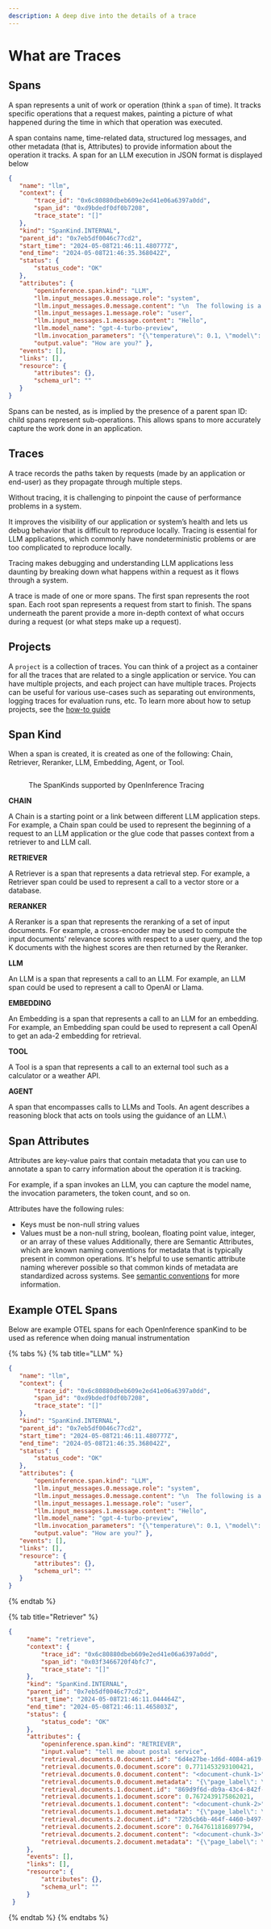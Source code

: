 ```yaml
---
description: A deep dive into the details of a trace
---
```


# What are Traces

## Spans <a href="#user-content-spans" id="user-content-spans"></a>

A span represents a unit of work or operation (think a `span` of time). It tracks specific operations that a request makes, painting a picture of what happened during the time in which that operation was executed.

A span contains name, time-related data, structured log messages, and other metadata (that is, Attributes) to provide information about the operation it tracks. A span for an LLM execution in JSON format is displayed below

```json
{
   "name": "llm",
   "context": {
       "trace_id": "0x6c80880dbeb609e2ed41e06a6397a0dd",
       "span_id": "0xd9bdedf0df0b7208",
       "trace_state": "[]"
   },
   "kind": "SpanKind.INTERNAL",
   "parent_id": "0x7eb5df0046c77cd2",
   "start_time": "2024-05-08T21:46:11.480777Z",
   "end_time": "2024-05-08T21:46:35.368042Z",
   "status": {
       "status_code": "OK"
   },
   "attributes": {
       "openinference.span.kind": "LLM",
       "llm.input_messages.0.message.role": "system",
       "llm.input_messages.0.message.content": "\n  The following is a friendly conversation between a user and an AI assistant.\n  The assistant is talkative and provides lots of specific details from its context.\n  If the assistant does not know the answer to a question, it truthfully says it\n  does not know.\n\n  Here are the relevant documents for the context:\n\n  page_label: 7\nfile_path: /Users/mikeldking/work/openinference/python/examples/llama-index-new/backend/data/101.pdf\n\nDomestic Mail Manual \u2022 Updated 7-9-23101\n101.6.4Retail Mail: Physical Standards for Letters, Cards, Flats, and Parcels\na. No piece may weigh more than 70 pounds.\nb. The combined length and girth of a piece (the length of its longest side plus \nthe distance around its thickest part) may not exceed 108 inches.\nc. Lower size or weight standards apply to mail addressed to certain APOs and \nFPOs, subject to 703.2.0  and 703.4.0  and for Department of State mail, \nsubject to 703.3.0 .\n\npage_label: 6\nfile_path: /Users/mikeldking/work/openinference/python/examples/llama-index-new/backend/data/101.pdf\n\nDomestic Mail Manual \u2022 Updated 7-9-23101\n101.6.2.10Retail Mail: Physical Standards for Letters, Cards, Flats, and Parcels\na. The reply half of a double card must be used for reply only and may not be \nused to convey a message to the original addressee or to send statements \nof account. The reply half may be formatted for response purposes (e.g., contain blocks for completion by the addressee).\nb. A double card must be folded before mailing and prepared so that the \naddress on the reply half is on the inside when the double card is originally \nmailed. The address side of the reply half may be prepared as Business \nReply Mail, Courtesy Reply Mail, meter reply mail, or as a USPS Returns service label.\nc. Plain stickers, seals, or a single wire stitch (staple) may be used to fasten the \nopen edge at the top or bottom once the card is folded if affixed so that the \ninner surfaces of the cards can be readily examined. Fasteners must be \naffixed according to the applicable preparation requirements for the price claimed. Any sealing on the left and right sides of the cards, no matter the \nsealing process used, is not permitted.\nd. The first half of a double card must be detached when the reply half is \nmailed for return. \n6.2.10   Enclosures\nEnclosures in double postcards are prohibited at card prices. \n6.3 Nonmachinable Pieces\n6.3.1   Nonmachinable Letters\nLetter-size pieces (except card-size pieces) that meet one or more of the \nnonmachinable characteristics in 1.2 are subject to the nonmachinable \nsurcharge (see 133.1.7 ). \n6.3.2   Nonmachinable Flats\nFlat-size pieces that do not meet the standards in 2.0 are considered parcels, \nand the mailer must pay the applicable parcel price.  \n6.4 Parcels \n[7-9-23]  USPS Ground Advantage \u2014 Retail parcels are eligible for USPS \nTracking and Signature Confirmation service. A USPS Ground Advantage \u2014 \nRetail parcel is the following:\na. A mailpiece that exceeds any one of the maximum dimensions for a flat \n(large envelope). See 2.1.\nb. A flat-size mailpiece, regardless of thickness, that is rigid or nonrectangular. \nc. A flat-size mailpiece that is not uniformly thick under 2.4. \nd.[7-9-23]  A mailpiece that does not exceed 130 inches in combined length \nand girth.\n7.0 Additional Physical Standards for Media Mail and Library \nMail\nThese standards apply to Media Mail and Library Mail:\n\npage_label: 4\nfile_path: /Users/mikeldking/work/openinference/python/examples/llama-index-new/backend/data/101.pdf\n\nDomestic Mail Manual \u2022 Updated 7-9-23101\n101.6.1Retail Mail: Physical Standards for Letters, Cards, Flats, and Parcels\n4.0 Additional Physical Standa rds for Priority Mail Express\nEach piece of Priority Mail Express may not weigh more than 70 pounds. The \ncombined length and girth of a piece (the length of its longest side plus the \ndistance around its thickest part) may not exceed 108 inches. Lower size or weight standards apply to Priority Mail Express addressed to certain APO/FPO \nand DPOs. Priority Mail Express items must be large enough to hold the required \nmailing labels and indicia on a single optical plane without bending or folding.\n5.0 Additional Physical St andards for Priority Mail\nThe maximum weight is 70 pounds. The combined length and girth of a piece \n(the length of its longest side plus the distance around its thickest part) may not \nexceed 108 inches. Lower size and weight standards apply for some APO/FPO \nand DPO mail subject to 703.2.0 , and 703.4.0 , and for Department of State mail \nsubject to 703.3.0 . \n[7-9-23] \n6.0 Additional Physical Standa rds for First-Class Mail and \nUSPS Ground Advantage \u2014 Retail\n[7-9-23]\n6.1 Maximum Weight\n6.1.1   First-Class Mail\nFirst-Class Mail (letters and flats) must not exceed 13 ounces. \n6.1.2   USPS Ground Advantage \u2014 Retail\nUSPS Ground Advantage \u2014 Retail mail must not exceed 70 pounds.\n6.2 Cards Claimed at Card Prices\n6.2.1   Card Price\nA card may be a single or double (reply) stamped card or a single or double postcard. Stamped cards are available from USPS with postage imprinted on \nthem. Postcards are commercially available or privately printed mailing cards. To \nbe eligible for card pricing, a card and each half of a double card must meet the physical standards in 6.2 and the applicable eligibility for the price claimed. \nIneligible cards are subject to letter-size pricing. \n6.2.2   Postcard Dimensions\nEach card and part of a double card claimed at card pricing must be the following: \na. Rectangular.b. Not less than 3-1/2 inches high, 5 inches long, and 0.007 inch thick.\nc. Not more than 4-1/4 inches high, or more than 6 inches long, or greater than \n0.016 inch thick.\nd. Not more than 3.5 ounces (Charge flat-size prices for First-Class Mail \ncard-type pieces over 3.5 ounces.)\n\n  Instruction: Based on the above documents, provide a detailed answer for the user question below.\n  Answer \"don't know\" if not present in the document.\n  ",
       "llm.input_messages.1.message.role": "user",
       "llm.input_messages.1.message.content": "Hello",
       "llm.model_name": "gpt-4-turbo-preview",
       "llm.invocation_parameters": "{\"temperature\": 0.1, \"model\": \"gpt-4-turbo-preview\"}",
       "output.value": "How are you?" },
   "events": [],
   "links": [],
   "resource": {
       "attributes": {},
       "schema_url": ""
   }
}
```

Spans can be nested, as is implied by the presence of a parent span ID: child spans represent sub-operations. This allows spans to more accurately capture the work done in an application.

## Traces <a href="#user-content-traces" id="user-content-traces"></a>

A trace records the paths taken by requests (made by an application or end-user) as they propagate through multiple steps.

Without tracing, it is challenging to pinpoint the cause of performance problems in a system.

It improves the visibility of our application or system’s health and lets us debug behavior that is difficult to reproduce locally. Tracing is essential for LLM applications, which commonly have nondeterministic problems or are too complicated to reproduce locally.

Tracing makes debugging and understanding LLM applications less daunting by breaking down what happens within a request as it flows through a system.

A trace is made of one or more spans. The first span represents the root span. Each root span represents a request from start to finish. The spans underneath the parent provide a more in-depth context of what occurs during a request (or what steps make up a request).

## Projects

A `project` is a collection of traces. You can think of a project as a container for all the traces that are related to a single application or service. You can have multiple projects, and each project can have multiple traces. Projects can be useful for various use-cases such as separating out environments, logging traces for evaluation runs, etc. To learn more about how to setup projects, see the [how-to guide](broken-reference)

## Span Kind

When a span is created, it is created as one of the following: Chain, Retriever, Reranker, LLM, Embedding, Agent, or Tool.

<figure><img src="https://storage.googleapis.com/arize-assets/phoenix/assets/images/span_kinds.png" alt=""><figcaption><p>The SpanKinds supported by OpenInference Tracing</p></figcaption></figure>

**CHAIN**

A Chain is a starting point or a link between different LLM application steps. For example, a Chain span could be used to represent the beginning of a request to an LLM application or the glue code that passes context from a retriever to and LLM call.

**RETRIEVER**

A Retriever is a span that represents a data retrieval step. For example, a Retriever span could be used to represent a call to a vector store or a database.

**RERANKER**

A Reranker is a span that represents the reranking of a set of input documents. For example, a cross-encoder may be used to compute the input documents' relevance scores with respect to a user query, and the top K documents with the highest scores are then returned by the Reranker.

**LLM**

An LLM is a span that represents a call to an LLM. For example, an LLM span could be used to represent a call to OpenAI or Llama.

**EMBEDDING**

An Embedding is a span that represents a call to an LLM for an embedding. For example, an Embedding span could be used to represent a call OpenAI to get an ada-2 embedding for retrieval.

**TOOL**

A Tool is a span that represents a call to an external tool such as a calculator or a weather API.

**AGENT**

A span that encompasses calls to LLMs and Tools. An agent describes a reasoning block that acts on tools using the guidance of an LLM.\\

## Span Attributes

Attributes are key-value pairs that contain metadata that you can use to annotate a span to carry information about the operation it is tracking.

For example, if a span invokes an LLM, you can capture the model name, the invocation parameters, the token count, and so on.

Attributes have the following rules:

* Keys must be non-null string values
* Values must be a non-null string, boolean, floating point value, integer, or an array of these values Additionally, there are Semantic Attributes, which are known naming conventions for metadata that is typically present in common operations. It's helpful to use semantic attribute naming wherever possible so that common kinds of metadata are standardized across systems. See [semantic conventions](https://github.com/Arize-ai/openinference/blob/main/spec/semantic_conventions.md) for more information.

## Example OTEL Spans

Below are example OTEL spans for each OpenInference spanKind to be used as reference when doing manual instrumentation

{% tabs %}
{% tab title="LLM" %}
```json
{
   "name": "llm",
   "context": {
       "trace_id": "0x6c80880dbeb609e2ed41e06a6397a0dd",
       "span_id": "0xd9bdedf0df0b7208",
       "trace_state": "[]"
   },
   "kind": "SpanKind.INTERNAL",
   "parent_id": "0x7eb5df0046c77cd2",
   "start_time": "2024-05-08T21:46:11.480777Z",
   "end_time": "2024-05-08T21:46:35.368042Z",
   "status": {
       "status_code": "OK"
   },
   "attributes": {
       "openinference.span.kind": "LLM",
       "llm.input_messages.0.message.role": "system",
       "llm.input_messages.0.message.content": "\n  The following is a friendly conversation between a user and an AI assistant.\n  The assistant is talkative and provides lots of specific details from its context.\n  If the assistant does not know the answer to a question, it truthfully says it\n  does not know.\n\n  Here are the relevant documents for the context:\n\n  page_label: 7\nfile_path: /Users/mikeldking/work/openinference/python/examples/llama-index-new/backend/data/101.pdf\n\nDomestic Mail Manual \u2022 Updated 7-9-23101\n101.6.4Retail Mail: Physical Standards for Letters, Cards, Flats, and Parcels\na. No piece may weigh more than 70 pounds.\nb. The combined length and girth of a piece (the length of its longest side plus \nthe distance around its thickest part) may not exceed 108 inches.\nc. Lower size or weight standards apply to mail addressed to certain APOs and \nFPOs, subject to 703.2.0  and 703.4.0  and for Department of State mail, \nsubject to 703.3.0 .\n\npage_label: 6\nfile_path: /Users/mikeldking/work/openinference/python/examples/llama-index-new/backend/data/101.pdf\n\nDomestic Mail Manual \u2022 Updated 7-9-23101\n101.6.2.10Retail Mail: Physical Standards for Letters, Cards, Flats, and Parcels\na. The reply half of a double card must be used for reply only and may not be \nused to convey a message to the original addressee or to send statements \nof account. The reply half may be formatted for response purposes (e.g., contain blocks for completion by the addressee).\nb. A double card must be folded before mailing and prepared so that the \naddress on the reply half is on the inside when the double card is originally \nmailed. The address side of the reply half may be prepared as Business \nReply Mail, Courtesy Reply Mail, meter reply mail, or as a USPS Returns service label.\nc. Plain stickers, seals, or a single wire stitch (staple) may be used to fasten the \nopen edge at the top or bottom once the card is folded if affixed so that the \ninner surfaces of the cards can be readily examined. Fasteners must be \naffixed according to the applicable preparation requirements for the price claimed. Any sealing on the left and right sides of the cards, no matter the \nsealing process used, is not permitted.\nd. The first half of a double card must be detached when the reply half is \nmailed for return. \n6.2.10   Enclosures\nEnclosures in double postcards are prohibited at card prices. \n6.3 Nonmachinable Pieces\n6.3.1   Nonmachinable Letters\nLetter-size pieces (except card-size pieces) that meet one or more of the \nnonmachinable characteristics in 1.2 are subject to the nonmachinable \nsurcharge (see 133.1.7 ). \n6.3.2   Nonmachinable Flats\nFlat-size pieces that do not meet the standards in 2.0 are considered parcels, \nand the mailer must pay the applicable parcel price.  \n6.4 Parcels \n[7-9-23]  USPS Ground Advantage \u2014 Retail parcels are eligible for USPS \nTracking and Signature Confirmation service. A USPS Ground Advantage \u2014 \nRetail parcel is the following:\na. A mailpiece that exceeds any one of the maximum dimensions for a flat \n(large envelope). See 2.1.\nb. A flat-size mailpiece, regardless of thickness, that is rigid or nonrectangular. \nc. A flat-size mailpiece that is not uniformly thick under 2.4. \nd.[7-9-23]  A mailpiece that does not exceed 130 inches in combined length \nand girth.\n7.0 Additional Physical Standards for Media Mail and Library \nMail\nThese standards apply to Media Mail and Library Mail:\n\npage_label: 4\nfile_path: /Users/mikeldking/work/openinference/python/examples/llama-index-new/backend/data/101.pdf\n\nDomestic Mail Manual \u2022 Updated 7-9-23101\n101.6.1Retail Mail: Physical Standards for Letters, Cards, Flats, and Parcels\n4.0 Additional Physical Standa rds for Priority Mail Express\nEach piece of Priority Mail Express may not weigh more than 70 pounds. The \ncombined length and girth of a piece (the length of its longest side plus the \ndistance around its thickest part) may not exceed 108 inches. Lower size or weight standards apply to Priority Mail Express addressed to certain APO/FPO \nand DPOs. Priority Mail Express items must be large enough to hold the required \nmailing labels and indicia on a single optical plane without bending or folding.\n5.0 Additional Physical St andards for Priority Mail\nThe maximum weight is 70 pounds. The combined length and girth of a piece \n(the length of its longest side plus the distance around its thickest part) may not \nexceed 108 inches. Lower size and weight standards apply for some APO/FPO \nand DPO mail subject to 703.2.0 , and 703.4.0 , and for Department of State mail \nsubject to 703.3.0 . \n[7-9-23] \n6.0 Additional Physical Standa rds for First-Class Mail and \nUSPS Ground Advantage \u2014 Retail\n[7-9-23]\n6.1 Maximum Weight\n6.1.1   First-Class Mail\nFirst-Class Mail (letters and flats) must not exceed 13 ounces. \n6.1.2   USPS Ground Advantage \u2014 Retail\nUSPS Ground Advantage \u2014 Retail mail must not exceed 70 pounds.\n6.2 Cards Claimed at Card Prices\n6.2.1   Card Price\nA card may be a single or double (reply) stamped card or a single or double postcard. Stamped cards are available from USPS with postage imprinted on \nthem. Postcards are commercially available or privately printed mailing cards. To \nbe eligible for card pricing, a card and each half of a double card must meet the physical standards in 6.2 and the applicable eligibility for the price claimed. \nIneligible cards are subject to letter-size pricing. \n6.2.2   Postcard Dimensions\nEach card and part of a double card claimed at card pricing must be the following: \na. Rectangular.b. Not less than 3-1/2 inches high, 5 inches long, and 0.007 inch thick.\nc. Not more than 4-1/4 inches high, or more than 6 inches long, or greater than \n0.016 inch thick.\nd. Not more than 3.5 ounces (Charge flat-size prices for First-Class Mail \ncard-type pieces over 3.5 ounces.)\n\n  Instruction: Based on the above documents, provide a detailed answer for the user question below.\n  Answer \"don't know\" if not present in the document.\n  ",
       "llm.input_messages.1.message.role": "user",
       "llm.input_messages.1.message.content": "Hello",
       "llm.model_name": "gpt-4-turbo-preview",
       "llm.invocation_parameters": "{\"temperature\": 0.1, \"model\": \"gpt-4-turbo-preview\"}",
       "output.value": "How are you?" },
   "events": [],
   "links": [],
   "resource": {
       "attributes": {},
       "schema_url": ""
   }
}
```
{% endtab %}

{% tab title="Retriever" %}
```json
{
     "name": "retrieve",
     "context": {
         "trace_id": "0x6c80880dbeb609e2ed41e06a6397a0dd",
         "span_id": "0x03f3466720f4bfc7",
         "trace_state": "[]"
     },
     "kind": "SpanKind.INTERNAL",
     "parent_id": "0x7eb5df0046c77cd2",
     "start_time": "2024-05-08T21:46:11.044464Z",
     "end_time": "2024-05-08T21:46:11.465803Z",
     "status": {
         "status_code": "OK"
     },
     "attributes": {
         "openinference.span.kind": "RETRIEVER",
         "input.value": "tell me about postal service",
         "retrieval.documents.0.document.id": "6d4e27be-1d6d-4084-a619-351a44834f38",
         "retrieval.documents.0.document.score": 0.7711453293100421,
         "retrieval.documents.0.document.content": "<document-chunk-1>",       
         "retrieval.documents.0.document.metadata": "{\"page_label\": \"7\", \"file_name\": \"/data/101.pdf\", \"file_path\": \"/data/101.pdf\", \"file_type\": \"application/pdf\", \"file_size\": 47931, \"creation_date\": \"2024-04-12\", \"last_modified_date\": \"2024-04-12\"}",
         "retrieval.documents.1.document.id": "869d9f6d-db9a-43c4-842f-74bd8d505147",
         "retrieval.documents.1.document.score": 0.7672439175862021,
         "retrieval.documents.1.document.content": "<document-chunk-2>",
         "retrieval.documents.1.document.metadata": "{\"page_label\": \"6\", \"file_name\": \"/data/101.pdf\", \"file_path\": \"/data/101.pdf\", \"file_type\": \"application/pdf\", \"file_size\": 47931, \"creation_date\": \"2024-04-12\", \"last_modified_date\": \"2024-04-12\"}",
         "retrieval.documents.2.document.id": "72b5cb6b-464f-4460-b497-cc7c09d1dbef",
         "retrieval.documents.2.document.score": 0.7647611816897794,
         "retrieval.documents.2.document.content": "<document-chunk-3>",
         "retrieval.documents.2.document.metadata": "{\"page_label\": \"4\", \"file_name\": \"/data/101.pdf\", \"file_path\": \"/data/101.pdf\", \"file_type\": \"application/pdf\", \"file_size\": 47931, \"creation_date\": \"2024-04-12\", \"last_modified_date\": \"2024-04-12\"}"
     },
     "events": [],
     "links": [],
     "resource": {
         "attributes": {},
         "schema_url": ""
     }
 }
```
{% endtab %}
{% endtabs %}
